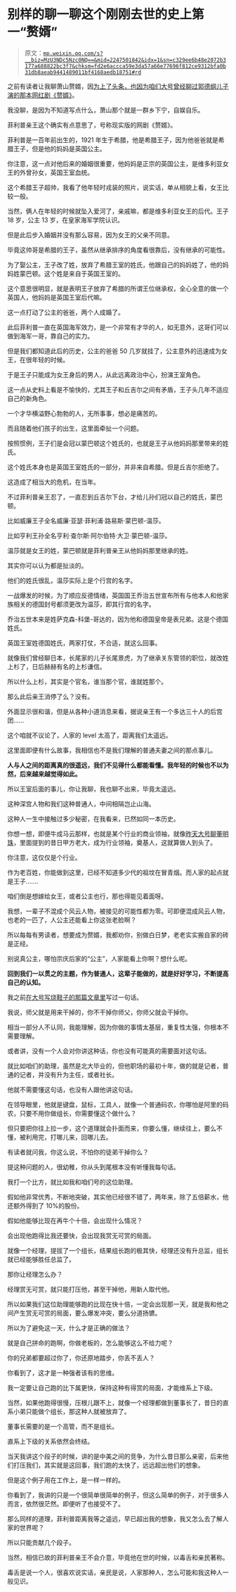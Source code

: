 # 别样的聊一聊这个刚刚去世的史上第一“赘婿”

> 原文：[`mp.weixin.qq.com/s?__biz=MzU3NDc5Nzc0NQ==&mid=2247501842&idx=1&sn=c329ee6b48e2072b3177a688822bc3f7&chksm=fd2e6accca59e3da57a66e77696f812ce9312bfa0b31db8aeab9441489011bf4168aedb18751#rd`](http://mp.weixin.qq.com/s?__biz=MzU3NDc5Nzc0NQ==&mid=2247501842&idx=1&sn=c329ee6b48e2072b3177a688822bc3f7&chksm=fd2e6accca59e3da57a66e77696f812ce9312bfa0b31db8aeab9441489011bf4168aedb18751#rd)

之前有读者让我聊萧山赘婿，因[为上了头条，也因为咱们大号曾经聊过郭德纲儿子演的那本网红剧《赘婿》](https://mp.weixin.qq.com/s?__biz=MzU0MjYwNDU2Mw==&mid=2247497034&idx=2&sn=c16bf697e91d582bf16d84751b6ea1fa&chksm=fb1a9936cc6d10209e8afe6a83ae6a489579d35a9a50667bbb26522ff7f42e86da05cc2268d3&token=475777901&lang=zh_CN&scene=21#wechat_redirect)。 

我没聊，是因为不知道写点什么，萧山那个就是一群乡下宁，自娱自乐。 

菲利普亲王这个确实有点意思了，号称现实版的网剧《赘婿》。 

菲利普是一百年前出生的，1921 年生于希腊，他是希腊王子，因为他爸爸就是希腊王子，但是他的妈妈是英国公主。

你注意，这一点对他后来的婚姻很重要，他妈妈是正宗的英国公主，是维多利亚女王的外曾孙女，英国王室血统。

这个希腊王子超帅，我看了他年轻时戎装的照片，说实话，单从相貌上看，女王比较一般。 

当然，俩人在年轻的时候就坠入爱河了，亲戚嘛，都是维多利亚女王的后代。王子 18 岁，公主 13 岁，在皇家海军学院认识。 

但是此后步入婚姻并没有那么容易，因为女王的父亲不同意。 

毕竟这帅哥是希腊的王子，虽然从继承排序的角度看很靠后，没有继承的可能性。 

为了娶公主，王子改了姓，放弃了希腊王室的姓氏，他跟自己的妈妈姓了，他的妈妈姓蒙巴顿。这个姓是来自于英国王室的。

这个意思很明显，就是表明王子放弃了希腊的所谓王位继承权，全心全意的做一个英国人，他妈妈是英国王室后代嘛。 

这一点打动了公主的爸爸，两个人成婚了。 

此后菲利普一直在英国海军效力，是一个非常有才华的人，如无意外，这哥们可以做到海军一哥，靠自己的实力。

但是我们都知道此后的历史，公主的爸爸 50 几岁就挂了，公主意外的迅速成为女王，在很年轻的时候。 

于是王子只能成为女王身后的男人，从此远离政治中心，扮演王室角色。

这一点从史料上看是不愉快的，尤其王子和丘吉尔之间有矛盾，王子头几年不适应自己的新角色。 

一个才华横溢野心勃勃的人，无所事事，想必是痛苦的。 

而且随着他们孩子的出生，这里面牵扯一个问题。 

按照惯例，王子们是会冠以蒙巴顿这个姓氏的，也就是王子从他妈妈那里带来的姓氏。

这个姓氏本身也是英国王室姓氏的一部分，并非来自希腊。但是丘吉尔拒绝了。

这造成了相当大的危机，在当年。

不过菲利普亲王忍了，一直忍到丘吉尔下台，才给儿孙们冠以自己的姓氏，蒙巴顿。

比如威廉王子全名威廉·亚瑟·菲利浦·路易斯·蒙巴顿-温莎。

比如亨利王孙全名亨利·查尔斯·阿尔伯特·大卫·蒙巴顿-温莎。

温莎就是女王的姓，蒙巴顿就是菲利普亲王从他妈妈那里继承的姓。

其实你可以认为都是扯淡的。

他们的姓氏很乱，温莎实际上是个行宫的名字。

一战爆发的时候，为了顺应反德情绪，英国国王乔治五世宣布所有与他本人和他家族相关的德国封号都须更改为温莎，即其行宫的名字。

乔治五世本来是姓萨克森-科堡-哥达的，因为他和德国皇帝是表兄弟。这是个德国姓氏。

英国王室姓德国姓氏，两家打仗，不合适，就这么回事。

就像我们曾经聊日本，长尾家的儿子长尾景虎，为了继承关东管领的职位，就改姓上杉了，日后赫赫有名的上杉谦信。

所以什么上杉，其实是个官名，谁当那个官，谁就姓那个。

那么此后亲王消停了么？没有。 

外面显示很和谐，但是从各种小道消息来看，据说亲王有一个多达三十人的后宫团...... 

这个咱就不议论了，人家的 level 太高了，距离我们太遥远。

这里面即便有什么故事，我相信也不是我们理解的普通夫妻之间的那点事儿。 

**人与人之间的距离真的很遥远，我们不见得什么都能看懂。我年轻的时候也不以为然，后来越来越觉得如此。** 

所以王室后面的事儿，你让我聊，我也聊不出来，毕竟太遥远。 

这种深宫人物和我们这种普通人，中间相隔岂止山海。 

这种人一生中接触过多少秘密，在我看来，已然如同一本历史。 

你想一想，即便牛成马云那样，也就是某个行业的商业领袖，就像[昨天大号聊董明珠](https://mp.weixin.qq.com/s?__biz=MzU0MjYwNDU2Mw==&mid=2247498031&idx=2&sn=4862e13f66daee6a3d7ecacf5623e0df&chksm=fb1a9553cc6d1c45cea3150b68cdd1579226235c78ba833cba95c9c9024c376628c3c33b31c5&token=475777901&lang=zh_CN&scene=21#wechat_redirect)，里面提到的昔日甲方老大，成为行业领袖，奠基人，这就算做人到头了。 

你注意，这仅仅是个行业。

作为老百姓，你能做到这里，已经不知道多少代的祖坟在冒青烟。而人家的起点就是王子.......

咱们倒是想嫁给女王，或者公主也行，那也得能见着面呀。

我想，一辈子不混成个风云人物，被接见的可能性都为零。可即便混成风云人物，也老的一匹了，人公主还能看上你这张老脸啊？

所以每每有男读者，想要成为赘婿，我都劝你，别做白日梦，老老实实搬自家的砖是正经。

别说真公主，哪怕宗庆后家的“公主”，人家能看上你啊？想什么呢。

**回到我们一以贯之的主题，作为普通人，这辈子能做的，就是好好学习，不断提高自己的认知。** 

我之前[在大号写烧鞋子的那篇文章里](https://mp.weixin.qq.com/s?__biz=MzU0MjYwNDU2Mw==&mid=2247497576&idx=1&sn=21d176026d1b466e744f77c2b933bd61&chksm=fb1a9b14cc6d12025596585879f3ef7bc53c21ae608216445baa35a8a9269097c3d50943e3fa&token=325027432&lang=zh_CN&scene=21#wechat_redirect)写过一句话。 

我说，师父就是用来干掉的，你不干掉你师父，你师父就会干掉你。 

相当一部分人不认同，我能理解，因为你做的事情太基层，重复性太强，你根本不需要理解。 

或者讲，没有一个人会对你讲这种话，你也没有可能真的需要面对这句话。

就比如咱们的助理，虽然是北大毕业的，但他职场的最初十年，做的就是记者，普通的记者，并没有升为主任，或者社长。 

他就不需要懂这句话，也没有人跟他讲这句话。 

在领导眼里，他就是键盘，鼠标，工具人，就像一个普通码农，你哪怕是阿里的码农，只要不用你做组长，你需要懂这个做什么？

但只要把你往上拉一步，这个道理就会扑面而来，你要么懂，继续往上，要么不懂，被利用完，打哪儿来，回哪儿去。

有读者就问我，你这么说，不怕你的徒弟干掉你么？ 

提这种问题的人，很幼稚，你从头到尾根本没有听懂我每句话。 

我打一个比方，就比如我和咱们号的这位助理。 

假如他非常优秀，不断地突破，其实他已经很不错了，两年来，除了五倍薪水，他还额外得到了 10%的股份。 

假如他能够比现在再牛个十倍，会出现什么情况？

会出现他跑得比我还要快，会出现我赏无可赏的局面。

就像一个经理，提拔了一个组长，结果组长跑的极其快，经理还没有升总监，组长就已经能够胜任总监了。 

那你让经理怎么办？ 

经理赏无可赏，就只能打压他，甚至干掉他，用新人取代他。 

所以如果我们这位助理能够跑的比现在快十倍，一定会出现那一天，就是我和他之间产生赏无可赏的局面，要么爆发冲突，要么分道扬镳。 

所以为了避免这一天，什么才是正确的做法？ 

就是自己拼命的跑啊，你做老板的，怎么能够这么不给力呢？

你的兄弟都要超过你了，你还原地踏步，你丢不丢人？

你看到了，这才是一种强者该有的思维。 

我一定要让自己跑的比下属更快，保持这种有得赏的局面，才能维系上下级。 

当然，如果他跑得很慢，压根儿跟不上，就像一个经理都做到董事长了，昔日的直系小弟只能做个组长，那这种人就被放弃了。 

董事长需要的是一个高管，而不是组长。

直系上下级的关系依然会终结。 

当天我讲这个段子的时候，讲的是中美之间的竞争，为什么昔日那么亲密，后来他们打压我们，其实就是这回事，我们跑的太快了，远远超出他们的想象。 

但是这个例子用在工作上，是一样一样的。 

你看到了，我讲的只是一个很简单很简单的例子，但这么简单的例子，对于很多人而言，依然很茫然。即便听了也接受不了。

那么同样的道理，菲利普距离我等之遥远，早已超出我的想象，我又怎么去了解人家的世界呢？

所以只能贡献几个段子。 

当然，相信已故的菲利普亲王不会介意，毕竟他在世的时候，以毒舌和亲民著称。

毒舌是说一个人，很喜欢说实话，亲民是说，人家那种人，怎么可能和我这种人一般见识。
